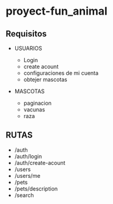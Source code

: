 # proyect-fun_animal

## Requisitos

* USUARIOS
  * Login
  * create acount
  * configuraciones de mi cuenta
  * obtejer mascotas

* MASCOTAS
  * paginacion
  * vacunas
  * raza

## RUTAS 

* /auth
* /auth/login
* /auth/create-acount
* /users
* /users/me
* /pets
* /pets/description
* /search
